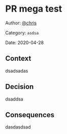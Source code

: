 # PR mega test

Author: [@chris](slack://user?team=T9U3SEE12&id=U9U5GKCHG)

Category: `asdsa`

Date: 2020-04-28

## Context

dsadsadas

## Decision

dsaddsa

## Consequences

dasdasdsad